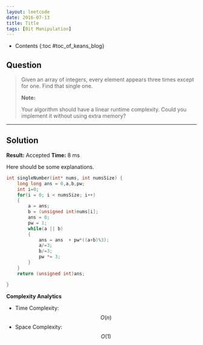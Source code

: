 ```yaml
---
layout: leetcode
date: 2016-07-13
title: Title
tags: [Bit Manipulation]
---
```


* Contents
{:toc #toc_of_keans_blog}

## Question

> Given an array of integers, every element appears three times except for one. Find that single one.
>
>**Note:**
>
> Your algorithm should have a linear runtime complexity. Could you implement it without using extra memory?
>
>     

***

## Solution

**Result:** Accepted **Time:** 8 ms

Here should be some explanations.

```c
int singleNumber(int* nums, int numsSize) {
    long long ans = 0,a,b,pw;
    int i=0;
    for(i = 0; i < numsSize; i++)
    {
        a = ans;
        b = (unsigned int)nums[i];
        ans = 0;
        pw = 1;
        while(a || b)
        {
            ans = ans  + pw*((a+b)%3);
            a/=3;
            b/=3;
            pw *= 3;
        }
    }
    return (unsigned int)ans;

}
```

**Complexity Analytics**

- Time Complexity: $$O(n)$$
- Space Complexity: $$O(1)$$

